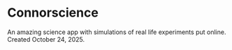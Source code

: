 # Connorscience
An amazing science app with simulations of real life experiments put online.  Created October 24, 2025.
